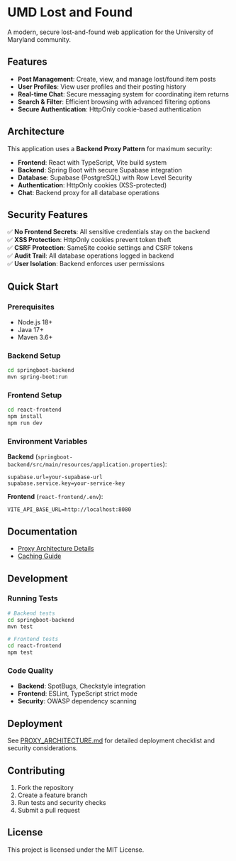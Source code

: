 # UMD Lost and Found

A modern, secure lost-and-found web application for the University of Maryland community.

## Features

- **Post Management**: Create, view, and manage lost/found item posts
- **User Profiles**: View user profiles and their posting history  
- **Real-time Chat**: Secure messaging system for coordinating item returns
- **Search & Filter**: Efficient browsing with advanced filtering options
- **Secure Authentication**: HttpOnly cookie-based authentication

## Architecture

This application uses a **Backend Proxy Pattern** for maximum security:

- **Frontend**: React with TypeScript, Vite build system
- **Backend**: Spring Boot with secure Supabase integration
- **Database**: Supabase (PostgreSQL) with Row Level Security
- **Authentication**: HttpOnly cookies (XSS-protected)
- **Chat**: Backend proxy for all database operations

## Security Features

✅ **No Frontend Secrets**: All sensitive credentials stay on the backend  
✅ **XSS Protection**: HttpOnly cookies prevent token theft  
✅ **CSRF Protection**: SameSite cookie settings and CSRF tokens  
✅ **Audit Trail**: All database operations logged in backend  
✅ **User Isolation**: Backend enforces user permissions  

## Quick Start

### Prerequisites
- Node.js 18+
- Java 17+
- Maven 3.6+

### Backend Setup
```bash
cd springboot-backend
mvn spring-boot:run
```

### Frontend Setup
```bash
cd react-frontend
npm install
npm run dev
```

### Environment Variables

**Backend** (`springboot-backend/src/main/resources/application.properties`):
```properties
supabase.url=your-supabase-url
supabase.service.key=your-service-key
```

**Frontend** (`react-frontend/.env`):
```env
VITE_API_BASE_URL=http://localhost:8080
```

## Documentation

- [Proxy Architecture Details](./PROXY_ARCHITECTURE.md)
- [Caching Guide](./CACHING_GUIDE.md)

## Development

### Running Tests
```bash
# Backend tests
cd springboot-backend
mvn test

# Frontend tests
cd react-frontend
npm test
```

### Code Quality
- **Backend**: SpotBugs, Checkstyle integration
- **Frontend**: ESLint, TypeScript strict mode
- **Security**: OWASP dependency scanning

## Deployment

See [PROXY_ARCHITECTURE.md](./PROXY_ARCHITECTURE.md) for detailed deployment checklist and security considerations.

## Contributing

1. Fork the repository
2. Create a feature branch
3. Run tests and security checks
4. Submit a pull request

## License

This project is licensed under the MIT License.